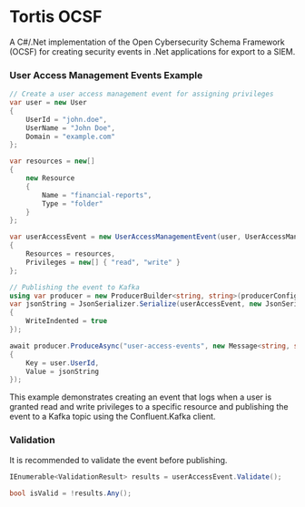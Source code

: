 # Tortis OCSF

A C#/.Net implementation of the Open Cybersecurity Schema Framework (OCSF) for creating security events in .Net applications for export to a SIEM.

### User Access Management Events Example

```csharp
// Create a user access management event for assigning privileges
var user = new User 
{
    UserId = "john.doe",
    UserName = "John Doe",
    Domain = "example.com"
};

var resources = new[] 
{
    new Resource 
    { 
        Name = "financial-reports",
        Type = "folder"
    }
};

var userAccessEvent = new UserAccessManagementEvent(user, UserAccessManagementEvent.Activity.AssignPrivileges)
{
    Resources = resources,
    Privileges = new[] { "read", "write" }
};

// Publishing the event to Kafka
using var producer = new ProducerBuilder<string, string>(producerConfig).Build();
var jsonString = JsonSerializer.Serialize(userAccessEvent, new JsonSerializerOptions 
{ 
    WriteIndented = true 
});

await producer.ProduceAsync("user-access-events", new Message<string, string> 
{ 
    Key = user.UserId,
    Value = jsonString 
});
```

This example demonstrates creating an event that logs when a user is granted read and write privileges to a specific resource and publishing the event to a Kafka topic using the Confluent.Kafka client.

### Validation

It is recommended to validate the event before publishing.

```csharp
IEnumerable<ValidationResult> results = userAccessEvent.Validate();

bool isValid = !results.Any();
```
